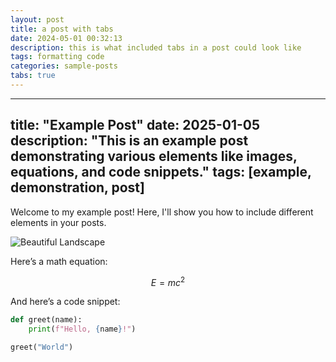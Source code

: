 ```yaml
---
layout: post
title: a post with tabs
date: 2024-05-01 00:32:13
description: this is what included tabs in a post could look like
tags: formatting code
categories: sample-posts
tabs: true
---
```


---
title: "Example Post"
date: 2025-01-05
description: "This is an example post demonstrating various elements like images, equations, and code snippets."
tags: [example, demonstration, post]
---

Welcome to my example post! Here, I'll show you how to include different elements in your posts.

![Beautiful Landscape](https://example.com/path/to/your/image.jpg)

Here’s a math equation:

$$ E = mc^2 $$

And here’s a code snippet:

```python
def greet(name):
    print(f"Hello, {name}!")

greet("World")

